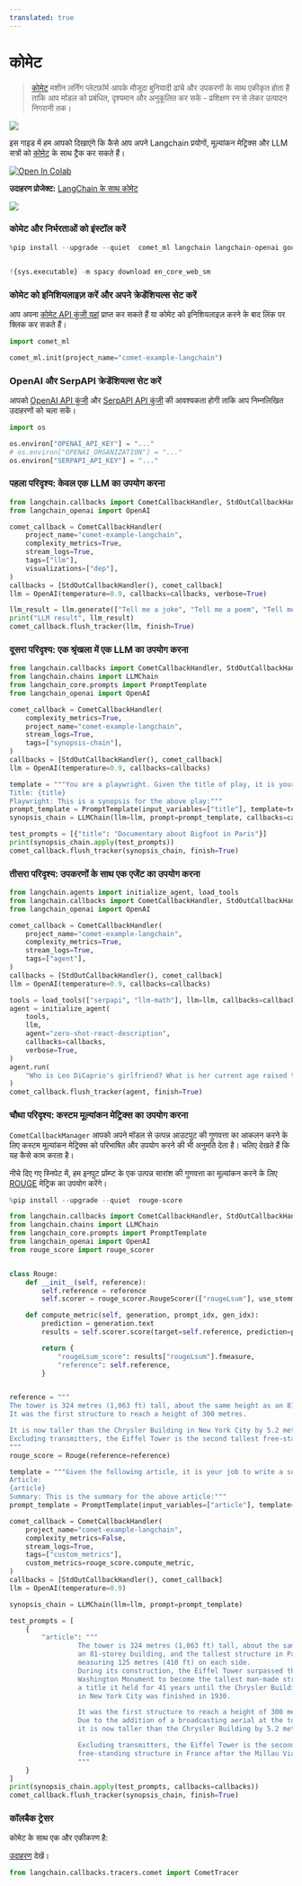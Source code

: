 ```yaml
---
translated: true
---
```


# कोमेट

>[कोमेट](https://www.comet.com/) मशीन लर्निंग प्लेटफ़ॉर्म आपके मौजूदा बुनियादी ढांचे और उपकरणों के साथ एकीकृत होता है ताकि आप मॉडल को प्रबंधित, दृश्यमान और अनुकूलित कर सकें - प्रशिक्षण रन से लेकर उत्पादन निगरानी तक।

![](https://user-images.githubusercontent.com/7529846/230328046-a8b18c51-12e3-4617-9b39-97614a571a2d.png)

इस गाइड में हम आपको दिखाएंगे कि कैसे आप अपने Langchain प्रयोगों, मूल्यांकन मेट्रिक्स और LLM सत्रों को [कोमेट](https://www.comet.com/site/?utm_source=langchain&utm_medium=referral&utm_campaign=comet_notebook) के साथ ट्रैक कर सकते हैं।

<a target="_blank" href="https://colab.research.google.com/github/hwchase17/langchain/blob/master/docs/ecosystem/comet_tracking">
  <img src="https://colab.research.google.com/assets/colab-badge.svg" alt="Open In Colab"/>
</a>

**उदाहरण प्रोजेक्ट:** [LangChain के साथ कोमेट](https://www.comet.com/examples/comet-example-langchain/view/b5ZThK6OFdhKWVSP3fDfRtrNF/panels?utm_source=langchain&utm_medium=referral&utm_campaign=comet_notebook)

![](https://user-images.githubusercontent.com/7529846/230326720-a9711435-9c6f-4edb-a707-94b67271ab25.png)

### कोमेट और निर्भरताओं को इंस्टॉल करें

```python
%pip install --upgrade --quiet  comet_ml langchain langchain-openai google-search-results spacy textstat pandas


!{sys.executable} -m spacy download en_core_web_sm
```

### कोमेट को इनिशियलाइज़ करें और अपने क्रेडेंशियल्स सेट करें

आप अपना [कोमेट API कुंजी यहां](https://www.comet.com/signup?utm_source=langchain&utm_medium=referral&utm_campaign=comet_notebook) प्राप्त कर सकते हैं या कोमेट को इनिशियलाइज़ करने के बाद लिंक पर क्लिक कर सकते हैं।

```python
import comet_ml

comet_ml.init(project_name="comet-example-langchain")
```

### OpenAI और SerpAPI क्रेडेंशियल्स सेट करें

आपको [OpenAI API कुंजी](https://platform.openai.com/account/api-keys) और [SerpAPI API कुंजी](https://serpapi.com/dashboard) की आवश्यकता होगी ताकि आप निम्नलिखित उदाहरणों को चला सकें।

```python
import os

os.environ["OPENAI_API_KEY"] = "..."
# os.environ["OPENAI_ORGANIZATION"] = "..."
os.environ["SERPAPI_API_KEY"] = "..."
```

### पहला परिदृश्य: केवल एक LLM का उपयोग करना

```python
from langchain.callbacks import CometCallbackHandler, StdOutCallbackHandler
from langchain_openai import OpenAI

comet_callback = CometCallbackHandler(
    project_name="comet-example-langchain",
    complexity_metrics=True,
    stream_logs=True,
    tags=["llm"],
    visualizations=["dep"],
)
callbacks = [StdOutCallbackHandler(), comet_callback]
llm = OpenAI(temperature=0.9, callbacks=callbacks, verbose=True)

llm_result = llm.generate(["Tell me a joke", "Tell me a poem", "Tell me a fact"] * 3)
print("LLM result", llm_result)
comet_callback.flush_tracker(llm, finish=True)
```

### दूसरा परिदृश्य: एक श्रृंखला में एक LLM का उपयोग करना

```python
from langchain.callbacks import CometCallbackHandler, StdOutCallbackHandler
from langchain.chains import LLMChain
from langchain_core.prompts import PromptTemplate
from langchain_openai import OpenAI

comet_callback = CometCallbackHandler(
    complexity_metrics=True,
    project_name="comet-example-langchain",
    stream_logs=True,
    tags=["synopsis-chain"],
)
callbacks = [StdOutCallbackHandler(), comet_callback]
llm = OpenAI(temperature=0.9, callbacks=callbacks)

template = """You are a playwright. Given the title of play, it is your job to write a synopsis for that title.
Title: {title}
Playwright: This is a synopsis for the above play:"""
prompt_template = PromptTemplate(input_variables=["title"], template=template)
synopsis_chain = LLMChain(llm=llm, prompt=prompt_template, callbacks=callbacks)

test_prompts = [{"title": "Documentary about Bigfoot in Paris"}]
print(synopsis_chain.apply(test_prompts))
comet_callback.flush_tracker(synopsis_chain, finish=True)
```

### तीसरा परिदृश्य: उपकरणों के साथ एक एजेंट का उपयोग करना

```python
from langchain.agents import initialize_agent, load_tools
from langchain.callbacks import CometCallbackHandler, StdOutCallbackHandler
from langchain_openai import OpenAI

comet_callback = CometCallbackHandler(
    project_name="comet-example-langchain",
    complexity_metrics=True,
    stream_logs=True,
    tags=["agent"],
)
callbacks = [StdOutCallbackHandler(), comet_callback]
llm = OpenAI(temperature=0.9, callbacks=callbacks)

tools = load_tools(["serpapi", "llm-math"], llm=llm, callbacks=callbacks)
agent = initialize_agent(
    tools,
    llm,
    agent="zero-shot-react-description",
    callbacks=callbacks,
    verbose=True,
)
agent.run(
    "Who is Leo DiCaprio's girlfriend? What is her current age raised to the 0.43 power?"
)
comet_callback.flush_tracker(agent, finish=True)
```

### चौथा परिदृश्य: कस्टम मूल्यांकन मेट्रिक्स का उपयोग करना

`CometCallbackManager` आपको अपने मॉडल से उत्पन्न आउटपुट की गुणवत्ता का आकलन करने के लिए कस्टम मूल्यांकन मेट्रिक्स को परिभाषित और उपयोग करने की भी अनुमति देता है। चलिए देखते हैं कि यह कैसे काम करता है।

नीचे दिए गए स्निपेट में, हम इनपुट प्रॉम्प्ट के एक उत्पन्न सारांश की गुणवत्ता का मूल्यांकन करने के लिए [ROUGE](https://huggingface.co/spaces/evaluate-metric/rouge) मेट्रिक का उपयोग करेंगे।

```python
%pip install --upgrade --quiet  rouge-score
```

```python
from langchain.callbacks import CometCallbackHandler, StdOutCallbackHandler
from langchain.chains import LLMChain
from langchain_core.prompts import PromptTemplate
from langchain_openai import OpenAI
from rouge_score import rouge_scorer


class Rouge:
    def __init__(self, reference):
        self.reference = reference
        self.scorer = rouge_scorer.RougeScorer(["rougeLsum"], use_stemmer=True)

    def compute_metric(self, generation, prompt_idx, gen_idx):
        prediction = generation.text
        results = self.scorer.score(target=self.reference, prediction=prediction)

        return {
            "rougeLsum_score": results["rougeLsum"].fmeasure,
            "reference": self.reference,
        }


reference = """
The tower is 324 metres (1,063 ft) tall, about the same height as an 81-storey building.
It was the first structure to reach a height of 300 metres.

It is now taller than the Chrysler Building in New York City by 5.2 metres (17 ft)
Excluding transmitters, the Eiffel Tower is the second tallest free-standing structure in France .
"""
rouge_score = Rouge(reference=reference)

template = """Given the following article, it is your job to write a summary.
Article:
{article}
Summary: This is the summary for the above article:"""
prompt_template = PromptTemplate(input_variables=["article"], template=template)

comet_callback = CometCallbackHandler(
    project_name="comet-example-langchain",
    complexity_metrics=False,
    stream_logs=True,
    tags=["custom_metrics"],
    custom_metrics=rouge_score.compute_metric,
)
callbacks = [StdOutCallbackHandler(), comet_callback]
llm = OpenAI(temperature=0.9)

synopsis_chain = LLMChain(llm=llm, prompt=prompt_template)

test_prompts = [
    {
        "article": """
                 The tower is 324 metres (1,063 ft) tall, about the same height as
                 an 81-storey building, and the tallest structure in Paris. Its base is square,
                 measuring 125 metres (410 ft) on each side.
                 During its construction, the Eiffel Tower surpassed the
                 Washington Monument to become the tallest man-made structure in the world,
                 a title it held for 41 years until the Chrysler Building
                 in New York City was finished in 1930.

                 It was the first structure to reach a height of 300 metres.
                 Due to the addition of a broadcasting aerial at the top of the tower in 1957,
                 it is now taller than the Chrysler Building by 5.2 metres (17 ft).

                 Excluding transmitters, the Eiffel Tower is the second tallest
                 free-standing structure in France after the Millau Viaduct.
                 """
    }
]
print(synopsis_chain.apply(test_prompts, callbacks=callbacks))
comet_callback.flush_tracker(synopsis_chain, finish=True)
```

### कॉलबैक ट्रेसर

कोमेट के साथ एक और एकीकरण है:

[उदाहरण](/docs/integrations/callbacks/comet_tracing) देखें।

```python
from langchain.callbacks.tracers.comet import CometTracer
```
